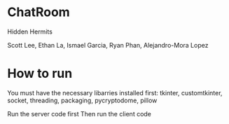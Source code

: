 # ChatRoom
Hidden Hermits

Scott Lee, Ethan La, Ismael Garcia, Ryan Phan, Alejandro-Mora Lopez

# How to run
You must have the necessary libarries installed first:
tkinter, customtkinter, socket, threading, packaging, pycryptodome, pillow

Run the server code first
Then run the client code

